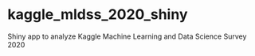 # kaggle_mldss_2020_shiny
Shiny app to analyze Kaggle Machine Learning and Data Science Survey 2020
